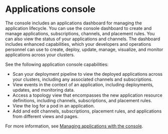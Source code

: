 # Applications console

The console includes an applications dashboard for managing the application lifecycle. You can use the console dashboard to create and manage applications, subscriptions, channels, and placement rules. You can also view the status of your applications and channels. The dashboard includes enhanced capabilities, which your developers and operations personnel can use to create, deploy, update, manage, visualize, and monitor applications across your clusters. 

See the following application console capabilities:

* Scan your deployment pipeline to view the deployed applications across your clusters, including any associated channels and subscriptions.
* View events in the context of an application, including deployments, updates, and monitoring data.
* Access a topology view that encompasses the new application resource definitions, including channels, subscriptions, and placement rules.
* View the log for a pod in an application.
* Add and edit channels, subscriptions, placement rules, and applications from different views and pages.

For more information, see [Managing applications with the console](managing_apps_console.md).
